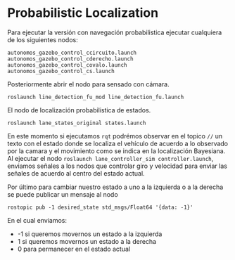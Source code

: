 # Probabilistic Localization

Para ejecutar la versión con navegación probabilistica ejecutar cualquiera de los siguientes nodos:
```
autonomos_gazebo_control_ccircuito.launch
autonomos_gazebo_control_cderecho.launch
autonomos_gazebo_control_covalo.launch
autonomos_gazebo_control_cs.launch
```
Posteriormente abrir el nodo para sensado con cámara.
```
roslaunch line_detection_fu_mod line_detection_fu.launch
```
El nodo de localización probabilistica de estados.
```
roslaunch lane_states_original states.launch
```
En este momento si ejecutamos `rqt` podrémos observar en el topico `//` un texto con el estado donde se localiza el vehículo de acuerdo a lo observado por la camara y el movimiento como se indica en la localización Bayesiana. 
Al ejecutar el nodo `roslaunch lane_controller_sim controller.launch`, enviamos señales a los nodos que controlar giro y velocidad para enviar las señales de acuerdo al centro del estado actual.

Por último para cambiar nuestro estado a uno a la izquierda o a la derecha se puede publicar un mensaje al nodo
```
rostopic pub -1 desired_state std_msgs/Float64 '{data: -1}'
```
En el cual enviamos:
* -1 si queremos movernos un estado a la izquierda
* 1 si queremos movernos un estado a la derecha 
* 0 para permanecer en el estado actual
